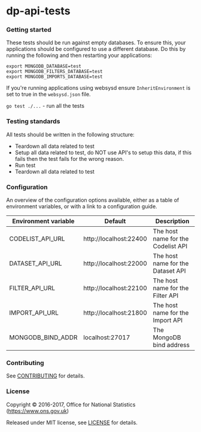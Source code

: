 dp-api-tests
================

### Getting started

These tests should be run against empty databases. To ensure this, your applications should be configured to use a different database.
Do this by running the following and then restarting your applications:
```
export MONGODB_DATABASE=test
export MONGODB_FILTERS_DATABASE=test
export MONGODB_IMPORTS_DATABASE=test
```

If you're running applications using websysd ensure `InheritEnvironment` is set to true in the `websysd.json` file.

`go test ./...` - run all the tests

### Testing standards

All tests should be written in the following structure:
* Teardown all data related to test
* Setup all data related to test, do NOT use API's to setup this data, if this fails then the test fails for the wrong reason.
* Run test
* Teardown all data related to test

### Configuration

An overview of the configuration options available, either as a table of
environment variables, or with a link to a configuration guide.

| Environment variable       | Default                              | Description
| -------------------------- | -------------------------------------| -----------
| CODELIST_API_URL           | http://localhost:22400               | The host name for the Codelist API
| DATASET_API_URL            | http://localhost:22000               | The host name for the Dataset API
| FILTER_API_URL             | http://localhost:22100               | The host name for the Filter API
| IMPORT_API_URL             | http://localhost:21800               | The host name for the Import API
| MONGODB_BIND_ADDR          | localhost:27017                      | The MongoDB bind address

### Contributing

See [CONTRIBUTING](CONTRIBUTING.md) for details.

####

### License

Copyright © 2016-2017, Office for National Statistics (https://www.ons.gov.uk)

Released under MIT license, see [LICENSE](LICENSE.md) for details.
